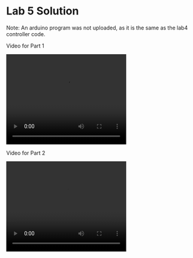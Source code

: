 # Lab 5 Solution

Note: An arduino program was not uploaded, as it is the same as the lab4 controller code.

Video for Part 1

<video width="320" height="240" controls>
  <source src="part1.mp4" type="video/mp4">
</video>

Video for Part 2

<video width="320" height="240" controls>
  <source src="part2.mp4" type="video/mp4">
</video>